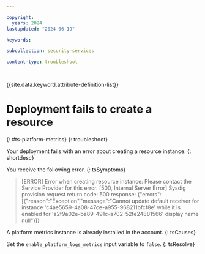 ```yaml
---

copyright:
  years: 2024
lastupdated: "2024-06-19"

keywords:

subcollection: security-services

content-type: troubleshoot

---
```


{{site.data.keyword.attribute-definition-list}}

# Deployment fails to create a resource
{: #ts-platform-metrics}
{: troubleshoot}

Your deployment fails with an error about creating a resource instance.
{: shortdesc}

You receive the following error.
{: tsSymptoms}

> [ERROR] Error when creating resource instance: Please contact the Service Provider for this error. [500, Internal Server Error] Sysdig provision request return code: 500 response: {"errors":[{"reason":"Exception","message":"Cannot update default receiver for instance 'c4ae5659-4a08-47ce-a955-968211bfcf8e' while it is enabled for 'a2f9a02e-ba89-491c-a702-52fe24881566' display name null"}]}

A platform metrics instance is already installed in the account.
{: tsCauses}

Set the `enable_platform_logs_metrics` input variable to `false`.
{: tsResolve}
